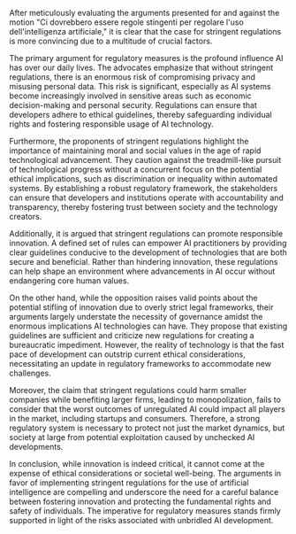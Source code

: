 After meticulously evaluating the arguments presented for and against the motion "Ci dovrebbero essere regole stingenti per regolare l'uso dell'intelligenza artificiale," it is clear that the case for stringent regulations is more convincing due to a multitude of crucial factors. 

The primary argument for regulatory measures is the profound influence AI has over our daily lives. The advocates emphasize that without stringent regulations, there is an enormous risk of compromising privacy and misusing personal data. This risk is significant, especially as AI systems become increasingly involved in sensitive areas such as economic decision-making and personal security. Regulations can ensure that developers adhere to ethical guidelines, thereby safeguarding individual rights and fostering responsible usage of AI technology.

Furthermore, the proponents of stringent regulations highlight the importance of maintaining moral and social values in the age of rapid technological advancement. They caution against the treadmill-like pursuit of technological progress without a concurrent focus on the potential ethical implications, such as discrimination or inequality within automated systems. By establishing a robust regulatory framework, the stakeholders can ensure that developers and institutions operate with accountability and transparency, thereby fostering trust between society and the technology creators.

Additionally, it is argued that stringent regulations can promote responsible innovation. A defined set of rules can empower AI practitioners by providing clear guidelines conducive to the development of technologies that are both secure and beneficial. Rather than hindering innovation, these regulations can help shape an environment where advancements in AI occur without endangering core human values.

On the other hand, while the opposition raises valid points about the potential stifling of innovation due to overly strict legal frameworks, their arguments largely understate the necessity of governance amidst the enormous implications AI technologies can have. They propose that existing guidelines are sufficient and criticize new regulations for creating a bureaucratic impediment. However, the reality of technology is that the fast pace of development can outstrip current ethical considerations, necessitating an update in regulatory frameworks to accommodate new challenges.

Moreover, the claim that stringent regulations could harm smaller companies while benefiting larger firms, leading to monopolization, fails to consider that the worst outcomes of unregulated AI could impact all players in the market, including startups and consumers. Therefore, a strong regulatory system is necessary to protect not just the market dynamics, but society at large from potential exploitation caused by unchecked AI developments.

In conclusion, while innovation is indeed critical, it cannot come at the expense of ethical considerations or societal well-being. The arguments in favor of implementing stringent regulations for the use of artificial intelligence are compelling and underscore the need for a careful balance between fostering innovation and protecting the fundamental rights and safety of individuals. The imperative for regulatory measures stands firmly supported in light of the risks associated with unbridled AI development.